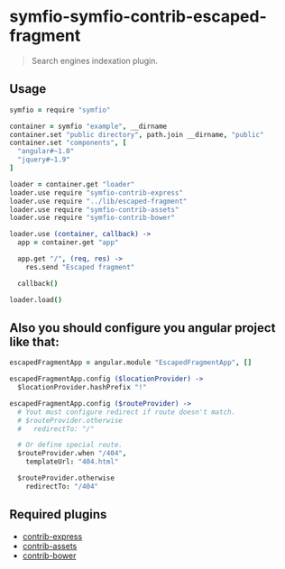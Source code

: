 # symfio-symfio-contrib-escaped-fragment

> Search engines indexation plugin.

## Usage

```coffee
symfio = require "symfio"

container = symfio "example", __dirname
container.set "public directory", path.join __dirname, "public"
container.set "components", [
  "angular#~1.0"
  "jquery#~1.9"
]

loader = container.get "loader"
loader.use require "symfio-contrib-express"
loader.use require "../lib/escaped-fragment"
loader.use require "symfio-contrib-assets"
loader.use require "symfio-contrib-bower"

loader.use (container, callback) ->
  app = container.get "app"

  app.get "/", (req, res) ->
    res.send "Escaped fragment"

  callback()

loader.load()
```

## Also you should configure you angular project like that:

```coffee
escapedFragmentApp = angular.module "EscapedFragmentApp", []

escapedFragmentApp.config ($locationProvider) ->
  $locationProvider.hashPrefix "!"

escapedFragmentApp.config ($routeProvider) ->
  # Yout must configure redirect if route doesn't match.
  # $routeProvider.otherwise
  #   redirectTo: "/"

  # Or define special route.
  $routeProvider.when "/404",
    templateUrl: "404.html"

  $routeProvider.otherwise
    redirectTo: "/404"
```

## Required plugins

* [contrib-express](https://github.com/symfio/symfio-contrib-express)
* [contrib-assets](https://github.com/symfio/symfio-contrib-assets)
* [contrib-bower](https://github.com/symfio/symfio-contrib-bower)
